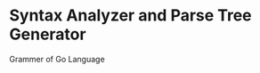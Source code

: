 Syntax Analyzer and Parse Tree Generator
=======================================

Grammer of Go Language
